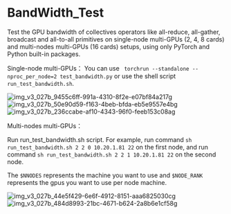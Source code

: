 # BandWidth_Test
Test the GPU bandwidth of  collectives operators like all-reduce, all-gather, broadcast and all-to-all primitives on single-node multi-GPUs (2, 4, 8 cards) and multi-nodes multi-GPUs (16 cards) setups, using only PyTorch and Python built-in packages.


Single-node multi-GPUs：
You can use ``` torchrun --standalone --nproc_per_node=2 test_bandwidth.py``` or use the shell script ```run_test_bandwidth.sh```.

![img_v3_027b_9455c6ff-991a-4310-8f2e-e07bf84a217g](https://github.com/wangbluo/BandWidth_Test/assets/32676639/7daba81b-8a9e-4c13-82f0-30b778653025)
![img_v3_027b_50e90d59-f163-4beb-bfda-eb5e9557e4bg](https://github.com/wangbluo/BandWidth_Test/assets/32676639/c1b5ab2a-c0be-4f9b-bebf-def51cd23272)
![img_v3_027b_236ccabe-af10-4343-96f0-feeb153c08ag](https://github.com/wangbluo/BandWidth_Test/assets/32676639/4f8e9d4b-1d71-4466-aba3-f64afa4fdb1b)

Multi-nodes multi-GPUs：

Run run_test_bandwidth.sh script. 
For example, run command ```sh run_test_bandwidth.sh 2 2 0 10.20.1.81 22``` on the first node, and run command ```sh run_test_bandwidth.sh 2 2 1 10.20.1.81 22``` on the second node. 

The ```$NNODES``` represents the machine you want to use and ```$NODE_RANK``` represents the gpus you want to use per node machine.  

![img_v3_027b_44e5f429-6e6f-4912-8151-aaa6825030cg](https://github.com/wangbluo/BandWidth_Test/assets/32676639/e29a14f0-0234-4d71-b685-76502c942731)
![img_v3_027b_484d8993-21bc-4671-b624-2a8b6e1cf58g](https://github.com/wangbluo/BandWidth_Test/assets/32676639/d9ad0939-768b-455f-bccf-92f30897bc29)


